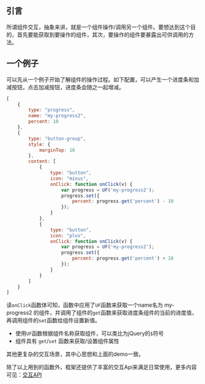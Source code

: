
## 引言

所谓组件交互，抽象来讲，就是一个组件操作/调用另一个组件。要想达到这个目的，首先要能获取到要操作的组件，其次，要操作的组件要暴露出可供调用的方法。

## 一个例子

可以先从一个例子开始了解组件的操作过程。如下配置，可以产生一个进度条和加减按钮，点击加减按钮，进度条会随之一起增减。

```javascript
[
    {
        type: "progress",
        name: "my-progress2",
        percent: 10
    },
    {
        type: "button-group",
        style: {
            marginTop: 10
        },
        content: [
            {
                type: "button",
                icon: "minus",
                onClick: function onClick(v) {
	                var progress = UF('my-progress2');
	                progress.set({
	                    percent: progress.get('percent') - 10
	                });
	            }
            },
            {
                type: "button",
                icon: "plus",
                onClick: function onClick(v) {
	                var progress = UF('my-progress2');
	                progress.set({
	                    percent: progress.get('percent') + 10
	                });
	            }
            }
        ]
    }
]
```

读`onClick`函数体可知，函数中应用了`UF`函数来获取一个name名为 my-progress2 的组件，并调用了组件的`get`函数来获取进度条组件的当前的进度值，再调用组件的`set`函数给组件设置新值。

* 使用`UF`函数根据组件名称获取组件，可以类比为jQuery的`$`符号
* 组件具有 `get`/`set` 函数来获取/设置组件属性

其他更复杂的交互场景，其中心思想和上面的demo一致。

除了以上用到的函数外，框架还提供了丰富的交互Api来满足日常使用，更多内容可见：[交互API](#/Api)

